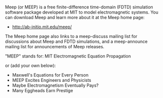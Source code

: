 Meep (or MEEP) is a free finite-difference time-domain (FDTD)
simulation software package developed at MIT to model electromagnetic
systems.  You can download Meep and learn more about it at the Meep
home page:

* http://ab-initio.mit.edu/meep/

The Meep home page also links to a meep-discuss mailing list for
discussions about Meep and FDTD simulations, and a meep-announce
mailing list for announcements of Meep releases.

"MEEP" stands for: MIT Electromagnetic Equation Propagation

or (add your own below):

* Maxwell's Equations for Every Person
* MEEP Excites Engineers and Physicists
* Maybe Electromagnetism Eventually Pays?
* Many Eggheads Earn Prestige	
